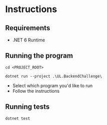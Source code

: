 ﻿# Instructions

## Requirements

 - .NET 6 Runtime

## Running the program

```
cd <PROJECT_ROOT>
```

```
dotnet run --project .\UL.BackendChallenge\
```

 - Select which program you\'d like to run
 - Follow the instructions

## Running tests

```
dotnet test
```